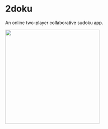 # 2doku

An online two-player collaborative sudoku app.

<img src="https://user-images.githubusercontent.com/43412083/126877868-b790043b-5b43-4b6d-a249-22912d712f04.png" width=300>

